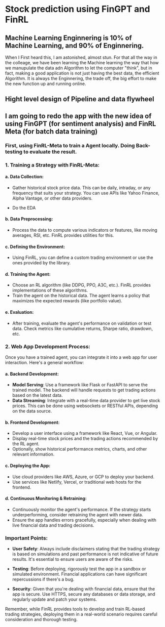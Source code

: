# Stock prediction using FinGPT and FinRL


## Machine Learning Enginnering is 10% of Machine Learning, and 90% of Enginnering.

  When I First heard this, I am astonished, almost stun. For that all the way in the colleage, we have been learning the Machine learning the way that how we manupulate the data adn Algorithm to let the computer "think", but in fact, making a good application is not just having the best data, the efficient Algorithm. It is always the Enginnering, the trade off, the big effort to make the new function up and running online. 

## Hight level design of Pipeline and data flywheel 



## I am going to redo the app with the new idea of using FinGPT (for sentiment analysis) and FinRL Meta (for batch data training)

### First, using FinRL-Meta to train a Agent locally. Doing Back-testing to evaluate the result. 

### 1. Training a Strategy with FinRL-Meta:

#### a. **Data Collection**:
- Gather historical stock price data. This can be daily, intraday, or any frequency that suits your strategy. You can use APIs like Yahoo Finance, Alpha Vantage, or other data providers.

- Do the EDA

#### b. **Data Preprocessing**:
- Process the data to compute various indicators or features, like moving averages, RSI, etc. FinRL provides utilities for this.

#### c. **Defining the Environment**:
- Using FinRL, you can define a custom trading environment or use the ones provided by the library.

#### d. **Training the Agent**:
- Choose an RL algorithm (like DDPG, PPO, A3C, etc.). FinRL provides implementations of these algorithms.
- Train the agent on the historical data. The agent learns a policy that maximizes the expected rewards (like portfolio value).

#### e. **Evaluation**:
- After training, evaluate the agent's performance on validation or test data. Check metrics like cumulative returns, Sharpe ratio, drawdown, etc.

### 2. Web App Development Process:

Once you have a trained agent, you can integrate it into a web app for user interaction. Here's a general workflow:

#### a. **Backend Development**:
- **Model Serving**: Use a framework like Flask or FastAPI to serve the trained model. The backend will handle requests to get trading actions based on the latest data.
- **Data Streaming**: Integrate with a real-time data provider to get live stock prices. This can be done using websockets or RESTful APIs, depending on the data source.

#### b. **Frontend Development**:
- Develop a user interface using a framework like React, Vue, or Angular.
- Display real-time stock prices and the trading actions recommended by the RL agent.
- Optionally, show historical performance metrics, charts, and other relevant information.

#### c. **Deploying the App**:
- Use cloud providers like AWS, Azure, or GCP to deploy your backend.
- Use services like Netlify, Vercel, or traditional web hosts for the frontend.

#### d. **Continuous Monitoring & Retraining**:
- Continuously monitor the agent's performance. If the strategy starts underperforming, consider retraining the agent with newer data.
- Ensure the app handles errors gracefully, especially when dealing with live financial data and trading decisions.

### Important Points:

- **User Safety**: Always include disclaimers stating that the trading strategy is based on simulations and past performance is not indicative of future results. It's essential to ensure users are aware of the risks.
  
- **Testing**: Before deploying, rigorously test the app in a sandbox or simulated environment. Financial applications can have significant repercussions if there's a bug.

- **Security**: Given that you're dealing with financial data, ensure that the app is secure. Use HTTPS, secure any databases or data storage, and regularly update and patch your systems.

Remember, while FinRL provides tools to develop and train RL-based trading strategies, deploying them in a real-world scenario requires careful consideration and thorough testing.
